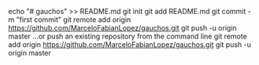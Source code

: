 echo "# gauchos" >> README.md
git init
git add README.md
git commit -m "first commit"
git remote add origin https://github.com/MarceloFabianLopez/gauchos.git
git push -u origin master
…or push an existing repository from the command line
git remote add origin https://github.com/MarceloFabianLopez/gauchos.git
git push -u origin master

